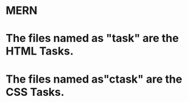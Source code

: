 # MERN

# The files named as "task" are the HTML Tasks.
# The files named as"ctask" are the CSS Tasks.
